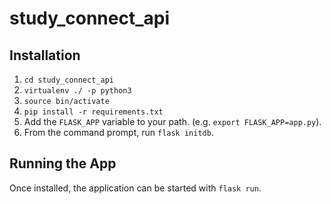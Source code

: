 # study_connect_api

## Installation

1. `cd study_connect_api`
2. `virtualenv ./ -p python3`
3. `source bin/activate`
4. `pip install -r requirements.txt`
5. Add the `FLASK_APP` variable to your path. (e.g. `export FLASK_APP=app.py`).
6. From the command prompt, run `flask initdb`.

## Running the App

Once installed, the application can be started with `flask run`.
